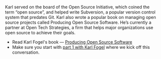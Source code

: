 Karl served on the board of the Open Source Initiative, which coined the term “open source”, and helped write Subversion, a popular version control system that predates Git. Karl also wrote a popular book on managing open source projects called Producing Open Source Software. He’s currently a partner at Open Tech Strategies, a firm that helps major organizations use open source to achieve their goals.

- Read Karl Fogel's book — [Producing Open Source Software](http://producingoss.com/)
- Make sure you start with [part 1 with Karl Fogel](https://changelog.com/rfc/2) where we kick off this conversation.